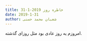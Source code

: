 ```yaml
---
title: خاطره روز 2019-1-31
date: 2019-1-31
author: شعبان محمد حسنی
---
```


امروزم یه روز عادی بود مثل روزای گذشته.